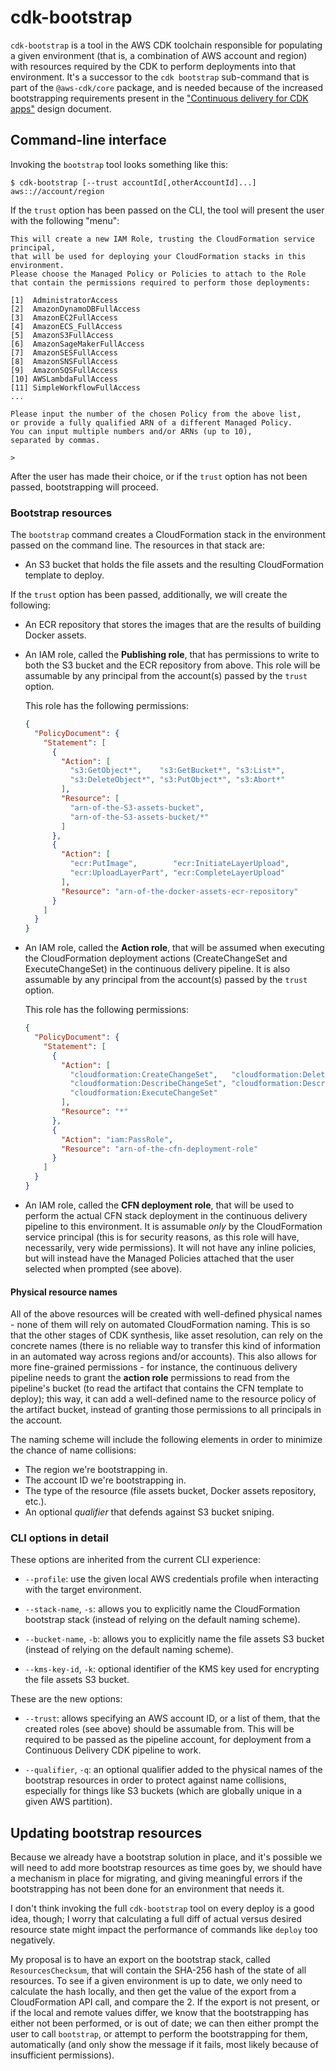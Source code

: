 # cdk-bootstrap

`cdk-bootstrap` is a tool in the AWS CDK toolchain responsible for populating a given environment
(that is, a combination of AWS account and region)
with resources required by the CDK to perform deployments into that environment.
It's a successor to the `cdk bootstrap` sub-command that is part of the `@aws-cdk/core` package,
and is needed because of the increased bootstrapping requirements present in the
["Continuous delivery for CDK apps"](https://github.com/aws/aws-cdk/pull/3437) design document.

## Command-line interface

Invoking the `bootstrap` tool looks something like this:

```shell
$ cdk-bootstrap [--trust accountId[,otherAccountId]...] aws:://account/region
```

If the `trust` option has been passed on the CLI,
the tool will present the user with the following "menu":

```shell
This will create a new IAM Role, trusting the CloudFormation service principal,
that will be used for deploying your CloudFormation stacks in this environment.
Please choose the Managed Policy or Policies to attach to the Role
that contain the permissions required to perform those deployments:

[1]  AdministratorAccess
[2]  AmazonDynamoDBFullAccess
[3]  AmazonEC2FullAccess
[4]  AmazonECS_FullAccess
[5]  AmazonS3FullAccess
[6]  AmazonSageMakerFullAccess
[7]  AmazonSESFullAccess
[8]  AmazonSNSFullAccess
[9]  AmazonSQSFullAccess
[10] AWSLambdaFullAccess
[11] SimpleWorkflowFullAccess
...

Please input the number of the chosen Policy from the above list,
or provide a fully qualified ARN of a different Managed Policy.
You can input multiple numbers and/or ARNs (up to 10),
separated by commas.

>
```

After the user has made their choice,
or if the `trust` option has not been passed,
bootstrapping will proceed.

### Bootstrap resources

The `bootstrap` command creates a CloudFormation stack in the environment passed on the command line.
The resources in that stack are:

* An S3 bucket that holds the file assets and the resulting CloudFormation template to deploy.

If the `trust` option has been passed,
additionally, we will create the following:

* An ECR repository that stores the images that are the results of building Docker assets.

* An IAM role, called the **Publishing role**,
  that has permissions to write to both the S3 bucket and the ECR repository from above.
  This role will be assumable by any principal from the account(s) passed by the `trust` option.
  
  This role has the following permissions:
  
  ```json
  {
    "PolicyDocument": {
      "Statement": [
        {
          "Action": [
            "s3:GetObject*",    "s3:GetBucket*", "s3:List*",
            "s3:DeleteObject*", "s3:PutObject*", "s3:Abort*"
          ],
          "Resource": [
            "arn-of-the-S3-assets-bucket",
            "arn-of-the-S3-assets-bucket/*"
          ]
        },
        {
          "Action": [
            "ecr:PutImage",        "ecr:InitiateLayerUpload",
            "ecr:UploadLayerPart", "ecr:CompleteLayerUpload"
          ],
          "Resource": "arn-of-the-docker-assets-ecr-repository"
        }
      ]
    }
  }
  ```

* An IAM role, called the **Action role**,
  that will be assumed when executing the CloudFormation deployment actions
  (CreateChangeSet and ExecuteChangeSet) in the continuous delivery pipeline.
  It is also assumable by any principal from the account(s) passed by the `trust` option.
  
  This role has the following permissions:
  
  ```json
  {
    "PolicyDocument": {
      "Statement": [
        {
          "Action": [
            "cloudformation:CreateChangeSet",   "cloudformation:DeleteChangeSet",
            "cloudformation:DescribeChangeSet", "cloudformation:DescribeStacks",
            "cloudformation:ExecuteChangeSet"
          ],
          "Resource": "*"
        },
        {
          "Action": "iam:PassRole",
          "Resource": "arn-of-the-cfn-deployment-role"
        }
      ]
    }
  }
  ```

* An IAM role, called the **CFN deployment role**,
  that will be used to perform the actual CFN stack deployment in the continuous delivery pipeline to this environment.
  It is assumable *only* by the CloudFormation service principal
  (this is for security reasons, as this role will have, necessarily, very wide permissions).
  It will not have any inline policies,
  but will instead have the Managed Policies attached that the user selected when prompted (see above).

#### Physical resource names

All of the above resources will be created with well-defined physical names -
none of them will rely on automated CloudFormation naming.
This is so that the other stages of CDK synthesis,
like asset resolution, can rely on the concrete names
(there is no reliable way to transfer this kind of information in an automated way across regions and/or accounts).
This also allows for more fine-grained permissions -
for instance, the continuous delivery pipeline needs to grant the **action role**
permissions to read from the pipeline's bucket
(to read the artifact that contains the CFN template to deploy);
this way, it can add a well-defined name to the resource policy of the artifact bucket,
instead of granting those permissions to all principals in the account.

The naming scheme will include the following elements in order to minimize the chance of name collisions:

* The region we're bootstrapping in.
* The account ID we're bootstrapping in.
* The type of the resource (file assets bucket, Docker assets repository, etc.).
* An optional *qualifier* that defends against S3 bucket sniping.

### CLI options in detail

These options are inherited from the current CLI experience:

* `--profile`: use the given local AWS credentials profile when interacting with the target environment.

* `--stack-name`, `-s`: allows you to explicitly name the CloudFormation bootstrap stack
  (instead of relying on the default naming scheme).

* `--bucket-name`, `-b`: allows you to explicitly name the file assets S3 bucket
  (instead of relying on the default naming scheme).

* `--kms-key-id`, `-k`: optional identifier of the KMS key used for encrypting the file assets S3 bucket.

These are the new options:

* `--trust`: allows specifying an AWS account ID, or a list of them,
  that the created roles (see above) should be assumable from.
  This will be required to be passed as the pipeline account,
  for deployment from a Continuous Delivery CDK pipeline to work.

* `--qualifier`, `-q`: an optional qualifier added to the physical names of the bootstrap resources
  in order to protect against name collisions, especially for things like S3 buckets
  (which are globally unique in a given AWS partition).

## Updating bootstrap resources

Because we already have a bootstrap solution in place,
and it's possible we will need to add more bootstrap resources as time goes by,
we should have a mechanism in place for migrating,
and giving meaningful errors if the bootstrapping has not been done for an environment that needs it.

I don't think invoking the full `cdk-bootstrap` tool on every deploy is a good idea, though;
I worry that calculating a full diff of actual versus desired resource state might impact the performance of commands like
`deploy` too negatively.

My proposal is to have an export on the bootstrap stack,
called `ResourcesChecksum`, that will contain the SHA-256 hash of the state of all resources.
To see if a given environment is up to date,
we only need to calculate the hash locally,
and then get the value of the export from a CloudFormation API call,
and compare the 2.
If the export is not present, or if the local and remote values differ,
we know that the bootstrapping has either not been performed,
or is out of date;
we can then either prompt the user to call `bootstrap`,
or attempt to perform the bootstrapping for them, automatically
(and only show the message if it fails, most likely because of insufficient permissions).

